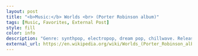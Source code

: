 ```yaml
---
layout: post
title: "<b>Music:</b> Worlds <br> (Porter Robinson album)"
tags: [Music, Favorites, External Post]
style: fill
color: info
description: "Genre: synthpop, electropop, dream pop, chillwave. Released on August 12, 2014."
external_url: https://en.wikipedia.org/wiki/Worlds_(Porter_Robinson_album)
---
```

